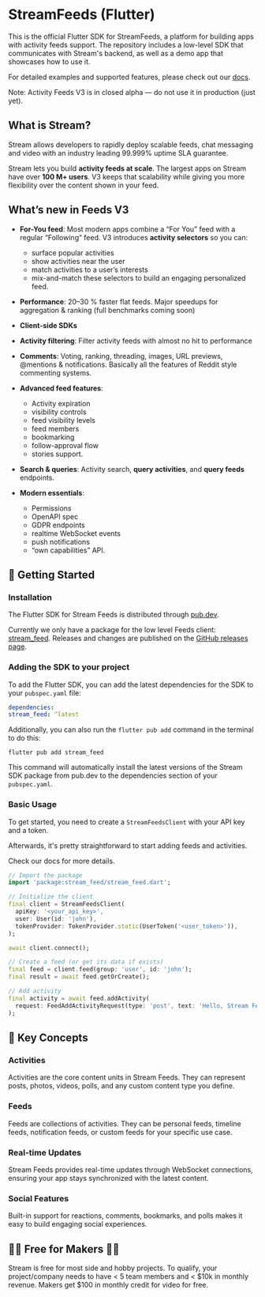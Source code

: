 # StreamFeeds (Flutter)

This is the official Flutter SDK for StreamFeeds, a platform for building apps with activity feeds support. The repository includes a low-level SDK that communicates with Stream's backend, as well as a demo app that showcases how to use it.

For detailed examples and supported features, please check out our [docs](https://getstream.io/activity-feeds/docs/flutter/).

Note: Activity Feeds V3 is in closed alpha — do not use it in production (just yet).

## What is Stream?

Stream allows developers to rapidly deploy scalable feeds, chat messaging and video with an industry leading 99.999% uptime SLA guarantee.

Stream lets you build **activity feeds at scale**. The largest apps on Stream have over **100 M+ users**.
V3 keeps that scalability while giving you more flexibility over the content shown in your feed.

## What’s new in Feeds V3

- **For-You feed**: Most modern apps combine a “For You” feed with a regular “Following” feed. V3 introduces **activity selectors** so you can:
  - surface popular activities
  - show activities near the user
  - match activities to a user’s interests
  - mix-and-match these selectors to build an engaging personalized feed.

- **Performance**: 20–30 % faster flat feeds. Major speedups for aggregation & ranking (full benchmarks coming soon)

- **Client-side SDKs**

- **Activity filtering**: Filter activity feeds with almost no hit to performance

- **Comments**: Voting, ranking, threading, images, URL previews, @mentions & notifications. Basically all the features of Reddit style commenting systems.

- **Advanced feed features**:
  - Activity expiration
  - visibility controls
  - feed visibility levels
  - feed members
  - bookmarking
  - follow-approval flow
  - stories support.

- **Search & queries**: Activity search, **query activities**, and **query feeds** endpoints.

- **Modern essentials**:
  - Permissions
  - OpenAPI spec
  - GDPR endpoints
  - realtime WebSocket events
  - push notifications
  - “own capabilities” API.

## 🚀 Getting Started

### Installation

The Flutter SDK for Stream Feeds is distributed through [pub.dev](https://pub.dev).

Currently we only have a package for the low level Feeds client: [stream_feed](https://pub.dev/packages/stream_feed).
Releases and changes are published on the [GitHub releases page](https://github.com/GetStream/stream-feeds-flutter/releases).

### Adding the SDK to your project

To add the Flutter SDK, you can add the latest dependencies for the SDK to your `pubspec.yaml` file:

```yaml
dependencies:
stream_feed: ^latest
```
Additionally, you can also run the `flutter pub add` command in the terminal to do this:

```shell
flutter pub add stream_feed
```

This command will automatically install the latest versions of the Stream SDK package from pub.dev to the dependencies section of your `pubspec.yaml`.

### Basic Usage

To get started, you need to create a `StreamFeedsClient` with your API key and a token.

Afterwards, it's pretty straightforward to start adding feeds and activities.

Check our docs for more details.

```dart
// Import the package
import 'package:stream_feed/stream_feed.dart';

// Initialize the client
final client = StreamFeedsClient(
  apiKey: '<your_api_key>',
  user: User(id: 'john'),
  tokenProvider: TokenProvider.static(UserToken('<user_token>')),
);

await client.connect();

// Create a feed (or get its data if exists)
final feed = client.feed(group: 'user', id: 'john');
final result = await feed.getOrCreate();

// Add activity
final activity = await feed.addActivity(
  request: FeedAddActivityRequest(type: 'post', text: 'Hello, Stream Feeds!'),
);
```

## 📖 Key Concepts

### Activities

Activities are the core content units in Stream Feeds. They can represent posts, photos, videos, polls, and any custom content type you define.

### Feeds

Feeds are collections of activities. They can be personal feeds, timeline feeds, notification feeds, or custom feeds for your specific use case.

### Real-time Updates

Stream Feeds provides real-time updates through WebSocket connections, ensuring your app stays synchronized with the latest content.

### Social Features

Built-in support for reactions, comments, bookmarks, and polls makes it easy to build engaging social experiences.

## 👩‍💻 Free for Makers 👨‍💻

Stream is free for most side and hobby projects. To qualify, your project/company needs to have < 5 team members and < $10k in monthly revenue. Makers get $100 in monthly credit for video for free.

